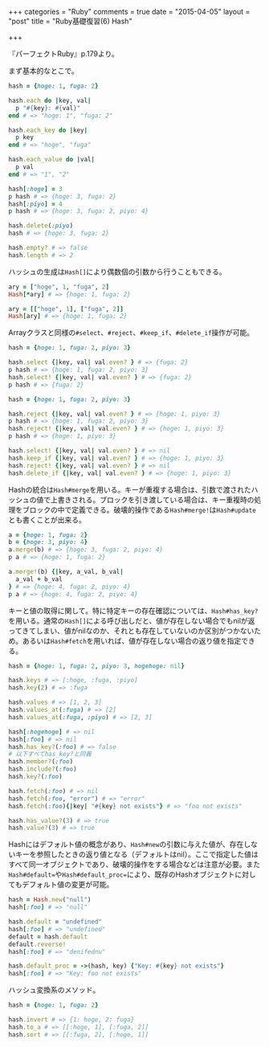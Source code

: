 +++
categories = "Ruby"
comments = true
date = "2015-04-05"
layout = "post"
title = "Ruby基礎復習(6) Hash"

+++

『パーフェクトRuby』p.179より。

まず基本的なとこで。

```ruby
hash = {hoge: 1, fuga: 2}

hash.each do |key, val|
  p "#{key}: #{val}"
end # => "hoge: 1", "fuga: 2"

hash.each_key do |key|
  p key
end # => "hoge", "fuga"

hash.each_value do |val|
  p val
end # => "1", "2"

hash[:hoge] = 3
p hash # => {hoge: 3, fuga: 2}
hash[:piyo] = 4
p hash # => {hoge: 3, fuga: 2, piyo: 4}

hash.delete(:piyo)
hash # => {hoge: 3, fuga: 2}

hash.empty? # => false
hash.length # => 2
```

ハッシュの生成は`Hash[]`により偶数個の引数から行うこともできる。

```ruby
ary = ["hoge", 1, "fuga", 2]
Hash[*ary] # => {hoge: 1, fuga: 2}

ary = [["hoge", 1], ["fuga", 2]]
Hash[ary] # => {hoge: 1, fuga: 2}
```

Arrayクラスと同様の`#select`、`#reject`、`#keep_if`、`#delete_if`操作が可能。

```ruby
hash = {hoge: 1, fuga: 2, piyo: 3}

hash.select {|key, val| val.even? } # => {fuga: 2}
p hash # => {hoge: 1, fuga: 2, piyo: 3}
hash.select! {|key, val| val.even? } # => {fuga: 2}
p hash # => {fuga: 2}

hash = {hoge: 1, fuga: 2, piyo: 3}

hash.reject {|key, val| val.even? } # => {hoge: 1, piyo: 3}
p hash # => {hoge: 1, fuga: 2, piyo: 3}
hash.reject! {|key, val| val.even? } # => {hoge: 1, piyo: 3}
p hash # => {hoge: 1, piyo: 3}

hash.select! {|key, val| val.even? } # => nil
hash.keep_if {|key, val| val.even? } # => {hoge: 1, piyo: 3}
hash.reject! {|key, val| val.even? } # => nil
hash.delete_if {|key, val| val.even? } # => {hoge: 1, piyo: 3}
```

Hashの統合は`Hash#merge`を用いる。キーが重複する場合は、引数で渡されたハッシュの値で上書きされる。ブロックを引き渡している場合は、キー重複時の処理をブロックの中で定義できる。破壊的操作である`Hash#merge!`は`Hash#update`とも書くことが出来る。

```ruby
a = {hoge: 1, fuga: 2}
b = {hoge: 3, piyo: 4}
a.merge(b) # => {hoge: 3, fuga: 2, piyo: 4}
p a # => {hoge: 1, fuga: 2}

a.merge!(b) {|key, a_val, b_val|
  a_val + b_val
} # => {hoge: 4, fuga: 2, piyo: 4}
p a # => {hoge: 4, fuga: 2, piyo: 4}
```

キーと値の取得に関して。特に特定キーの存在確認については、`Hash#has_key?`を用いる。通常の`Hash[]`による呼び出しだと、値が存在しない場合でもnilが返ってきてしまい、値がnilなのか、それとも存在していないのか区別がつかないため。あるいは`Hash#fetch`を用いれば、値が存在しない場合の返り値を指定できる。

```ruby
hash = {hoge: 1, fuga: 2, piyo: 3, hogehoge: nil}

hash.keys # => [:hoge, :fuga, :piyo]
hash.key(2) # => :fuga

hash.values # => [1, 2, 3]
hash.values_at(:fuga) # => [2]
hash.values_at(:fuga, :piyo) # => [2, 3]

hash[:hogehoge] # => nil
hash[:foo] # => nil
hash.has_key?(:foo) # => false
# 以下すべてhas_key?と同義
hash.member?(:foo)
hash.include?(:foo)
hash.key?(:foo)

hash.fetch(:foo) # => nil
hash.fetch(:foo, "error") # => "error"
hash.fetch(:foo){|key| "#{key} not exists"} # => "foo not exists"

hash.has_value?(3) # => true
hash.value?(3) # => true
```

Hashにはデフォルト値の概念があり、`Hash#new`の引数に与えた値が、存在しないキーを参照したときの返り値となる（デフォルトはnil）。ここで指定した値はすべて同一オブジェクトであり、破壊的操作をする場合などは注意が必要。また`Hash#default=`や`Hash#default_proc=`により、既存のHashオブジェクトに対してもデフォルト値の変更が可能。

```ruby
hash = Hash.new("null")
hash[:foo] # => "null"

hash.default = "undefined"
hash[:foo] # => "undefined"
default = hash.default
default.reverse!
hash[:foo] # => "denifednu"

hash.default_proc = ->(hash, key) {"Key: #{key} not exists"}
hash[:foo] # => "Key: foo not exists"
```

ハッシュ変換系のメソッド。

```ruby
hash = {hoge: 1, fuga: 2}

hash.invert # => {1: hoge, 2: fuga}
hash.to_a # => [[:hoge, 1], [:fuga, 2]]
hash.sort # => [[:fuga, 2], [:hoge, 1]]
```

